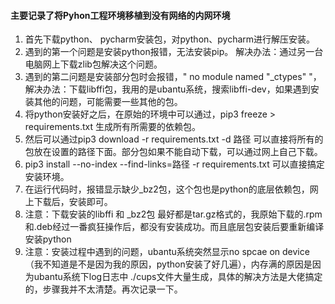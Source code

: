 #### 主要记录了将Pyhon工程环境移植到没有网络的内网环境

1. 首先下载python、 pycharm安装包，对python、pycharm进行解压安装。
2. 遇到的第一个问题是安装python报错，无法安装pip。 解决办法：通过另一台电脑网上下载zlib包解决这个问题。
3. 遇到的第二问题是安装部分包时会报错，" no module named "_ctypes" "， 解决办法：下载libffi包，我用的是ubantu系统，搜索libffi-dev，如果遇到安装其他的问题，可能需要一些其他的包。
4. 将python安装好之后，在原始的环境中可以通过，pip3 freeze > requirements.txt 生成所有所需要的依赖包。
5. 然后可以通过pip3 download -r requirements.txt -d 路径   可以直接将所有的包放在设置的路径下面。部分包如果不能自动下载，可以通过网上自己下载。
6. pip3 install --no-index --find-links=路径 -r requirements.txt 可以直接搞定安装环境。
7. 在运行代码时，报错显示缺少_bz2包，这个包也是python的底层依赖包，网上下载后，安装即可。
8. 注意：下载安装的libffi 和 _bz2包 最好都是tar.gz格式的，我原始下载的.rpm和.deb经过一番疯狂操作后，都没有安装成功。而且底层包安装后要重新编译安装python
9. 注意：安装过程中遇到的问题，ubantu系统突然显示no spcae on device （我不知道是不是因为我的原因，python安装了好几遍），内存满的原因是因为ubantu系统下log日志中 ./cups文件大量生成，具体的解决方法是大佬搞定的，步骤我并不太清楚。再次记录一下。
